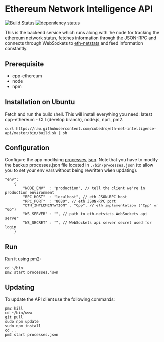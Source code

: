 Ethereum Network Intelligence API
============
[![Build Status][travis-image]][travis-url] [![dependency status][dep-image]][dep-url]

This is the backend service which runs along with the node for tracking the ethereum network status, fetches information through the JSON-RPC and connects through WebSockets to [eth-netstats](https://github.com/cubedro/eth-netstats) and feed information constantly.

## Prerequisite
* cpp-ethereum
* node
* npm


## Installation on Ubuntu

Fetch and run the build shell. This will install everything you need: latest cpp-ethereum - CLI (develop branch), node.js, npm, pm2.

```
curl https://raw.githubusercontent.com/cubedro/eth-net-intelligence-api/master/bin/build.sh | sh
```

## Configuration

Configure the app modifying [processes.json](/eth-net-intelligence-api/blob/master/processes.json). Note that you have to modify the backup processes.json file located in `./bin/processes.json` (to allow you to set your env vars without being rewritten when updating).

```
"env":
	{
		"NODE_ENV"	: "production", // tell the client we're in production environment
		"RPC_HOST"	: "localhost", // eth JSON-RPC host
		"RPC_PORT"	: "8080", // eth JSON-RPC port
		"ETH_IMPLEMENTATION" : "Cpp", // eth implementation ("Cpp" or "Go")
		"WS_SERVER"	: "", // path to eth-netstats WebSockets api server
		"WS_SECRET"	: "", // WebSockets api server secret used for login
	}
```

## Run

Run it using pm2:

```
cd ~/bin
pm2 start processes.json
```

## Updating

To update the API client use the following commands:

```
pm2 kill
cd ~/bin/www
git pull
sudo npm update
sudo npm install
cd ..
pm2 start processes.json
```

[travis-image]: https://travis-ci.org/cubedro/eth-net-intelligence-api.svg
[travis-url]: https://travis-ci.org/cubedro/eth-net-intelligence-api
[dep-image]: https://david-dm.org/cubedro/eth-net-intelligence-api.svg
[dep-url]: https://david-dm.org/cubedro/eth-net-intelligence-api